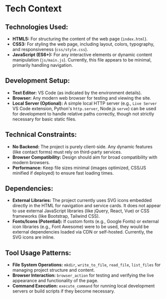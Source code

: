 # Tech Context

## Technologies Used:
- **HTML5:** For structuring the content of the web page (`index.html`).
- **CSS3:** For styling the web page, including layout, colors, typography, and responsiveness (`css/style.css`).
- **JavaScript (ES6+):** For any interactive elements or dynamic content manipulation (`js/main.js`). Currently, this file appears to be minimal, primarily handling navigation.

## Development Setup:
- **Text Editor:** VS Code (as indicated by the environment details).
- **Browser:** Any modern web browser for testing and viewing the site.
- **Local Server (Optional):** A simple local HTTP server (e.g., `Live Server` VS Code extension, Python's `http.server`, Node.js `serve`) can be used for development to handle relative paths correctly, though not strictly necessary for basic static files.

## Technical Constraints:
- **No Backend:** The project is purely client-side. Any dynamic features (like contact forms) must rely on third-party services.
- **Browser Compatibility:** Design should aim for broad compatibility with modern browsers.
- **Performance:** Keep file sizes minimal (images optimized, CSS/JS minified if deployed) to ensure fast loading times.

## Dependencies:
- **External Libraries:** The project currently uses SVG icons embedded directly in the HTML for navigation and service cards. It does not appear to use external JavaScript libraries (like jQuery, React, Vue) or CSS frameworks (like Bootstrap, Tailwind CSS).
- **Fonts/Icons (Potential):** If custom fonts (e.g., Google Fonts) or external icon libraries (e.g., Font Awesome) were to be used, they would be external dependencies loaded via CDN or self-hosted. Currently, the SVG icons are inline.

## Tool Usage Patterns:
- **File System Operations:** `mkdir`, `write_to_file`, `read_file`, `list_files` for managing project structure and content.
- **Browser Interaction:** `browser_action` for testing and verifying the live appearance and functionality of the page.
- **Command Execution:** `execute_command` for running local development servers or build scripts if they become necessary.
